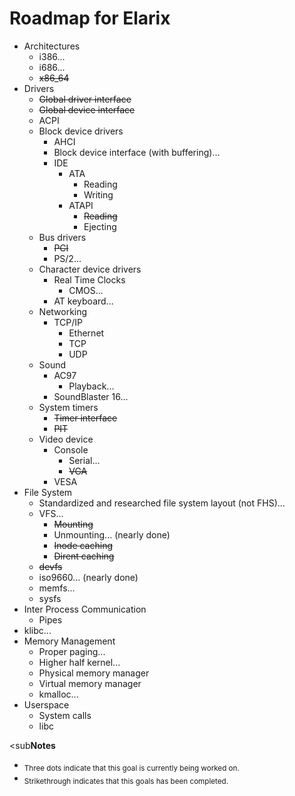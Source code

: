 # Roadmap for Elarix

* Architectures
	* i386...
	* i686...
	* ~~x86_64~~
* Drivers
	* ~~Global driver interface~~
	* ~~Global device interface~~
	* ACPI
	* Block device drivers
		* AHCI
		* Block device interface (with buffering)...
		* IDE
			* ATA
				* Reading
				* Writing
			* ATAPI
				* ~~Reading~~
				* Ejecting
	* Bus drivers
		* ~~PCI~~
		* PS/2...
	* Character device drivers
		* Real Time Clocks
			* CMOS...
		* AT keyboard...
	* Networking
		* TCP/IP
			* Ethernet
			* TCP
			* UDP
	* Sound
		* AC97
			* Playback...
		* SoundBlaster 16...
	* System timers
		* ~~Timer interface~~
		* ~~PIT~~
	* Video device
		* Console
			* Serial...
			* ~~VGA~~
		* VESA
* File System
	* Standardized and researched file system layout (not FHS)...
	* VFS...
		* ~~Mounting~~
		* Unmounting... (nearly done)
		* ~~Inode caching~~
		* ~~Dirent caching~~
	* ~~devfs~~
	* iso9660... (nearly done)
	* memfs...
	* sysfs
* Inter Process Communication
	* Pipes
* klibc...
* Memory Management
	* Proper paging...
	* Higher half kernel...
	* Physical memory manager
	* Virtual memory manager
	* kmalloc...
* Userspace
	* System calls
	* libc

<sub<b>Notes</b></sub>
* <sub>Three dots indicate that this goal is currently being worked on.</sub>
* <sub>Strikethrough indicates that this goals has been completed.</sub>
